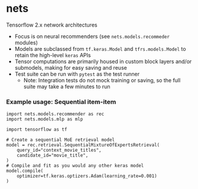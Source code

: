 # nets
Tensorflow 2.x network architectures

* Focus is on neural recommenders (see `nets.models.recommeder` modules)
* Models are subclassed from `tf.keras.Model` and `tfrs.models.Model` to retain the high-level `keras` APIs
* Tensor computations are primarily housed in custom block layers and/or submodels, making for easy saving and reuse
* Test suite can be run with `pytest` as the test runner
    * Note: Integration tests do not mock training or saving, so the full suite may take a few minutes to run

### Example usage: Sequential item-item
```
import nets.models.recommender as rec
import nets.models.mlp as mlp

import tensorflow as tf

# Create a sequential MoE retrieval model
model = rec.retrieval.SequentialMixtureOfExpertsRetrieval(
    query_id="context_movie_titles",
    candidate_id="movie_title",
)
# Compile and fit as you would any other keras model
model.compile(
    optimizer=tf.keras.optizers.Adam(learning_rate=0.001)
)
```
